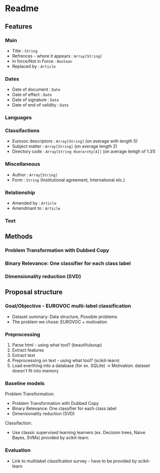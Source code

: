 # Readme

## Features

### Main

* Title : `String`
* Refrences - where it appears : `Array[String]`
* In force/Not in Force : `Boolean`
* Replaced by : `Article`

### Dates

* Date of document : `Date`
* Date of effect : `Date`
* Date of signature : `Date`
* Date of end of validity : `Date`

### Languages



### Classifactions

* Eurovoc descriptors : `Array[String]` (on average with length 5)
* Subject matter : `Array[String]` (on average length 2)
* Directory code : `Array[String Hierarchy[4]]` (on average lentgh of 1.31)

### Miscellaneous

* Author : `Array[String]`
* Form : `String` (Institutional agreement, International etc.)

### Relationship

* Amended by : `Article`
* Amendmant to : `Article`

### Text



## Methods

### Problem Transformation with Dubbed Copy
### Binary Relevance: One classifier for each class label
### Dimensionality reduction (SVD)


## Proposal structure

### Goal/Objective - EUROVOC multi-label classification

* Dataset summary: Data structure, Possible problems
* The problem we chose: EUROVOC + motivation

### Preprocessing

1. Parse html - using what tool? (beautifulsoup)
2. Extract features
3. Extract text
4. Preprocessing on text - using what tool? (scikit-learn)
5. Load everthing into a database (for ex. SQLite) -> Motivation: dataset doesn't fit into memory

### Baseline models

Problem Transformation:
* Problem Transformation with Dubbed Copy
* Binary Relevance: One classifier for each class label
* Dimensionality reduction (SVD)

Classifaction:
* Use classic supervised learning learners (ex. Decision trees, Naive Bayes, SVMs) provided by scikit-learn

### Evaluation

* Link to multilabel classifcation survey - have to be provided by scikit-learn


